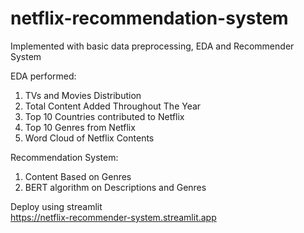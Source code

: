 # netflix-recommendation-system
Implemented with basic data preprocessing, EDA and Recommender System

EDA performed: 
1. TVs and Movies Distribution 
2. Total Content Added Throughout The Year
3. Top 10 Countries contributed to Netflix
4. Top 10 Genres from Netflix
5. Word Cloud of Netflix Contents

Recommendation System: 
1. Content Based on Genres 
2. BERT algorithm on Descriptions and Genres

Deploy using streamlit  
https://netflix-recommender-system.streamlit.app
